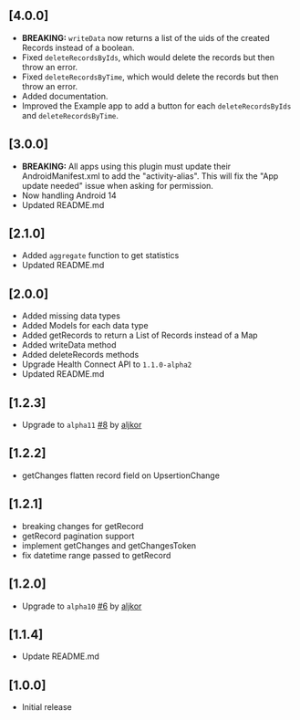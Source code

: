 ## [4.0.0]
* **BREAKING:** `writeData` now returns a list of the uids of the created Records instead of a boolean.
* Fixed `deleteRecordsByIds`, which would delete the records but then throw an error.
* Fixed `deleteRecordsByTime`, which would delete the records but then throw an error.
* Added documentation.
* Improved the Example app to add a button for each `deleteRecordsByIds` and `deleteRecordsByTime`.

## [3.0.0]
* **BREAKING:** All apps using this plugin must update their AndroidManifest.xml to add the "activity-alias". This will fix the "App update needed" issue when asking for permission.
* Now handling Android 14
* Updated README.md

## [2.1.0]
* Added `aggregate` function to get statistics
* Updated README.md

## [2.0.0]
* Added missing data types
* Added Models for each data type
* Added getRecords to return a List of Records instead of a Map 
* Added writeData method
* Added deleteRecords methods
* Upgrade Health Connect API to `1.1.0-alpha2`
* Updated README.md

## [1.2.3]
* Upgrade to `alpha11` [#8](https://github.com/duynguyen242/flutter_health_connect/pull/8) by [aljkor](https://github.com/aljkor)

## [1.2.2]
* getChanges flatten record field on UpsertionChange

## [1.2.1]
* breaking changes for getRecord 
* getRecord pagination support
* implement getChanges and getChangesToken
* fix datetime range passed to getRecord

## [1.2.0]
* Upgrade to `alpha10` [#6](https://github.com/duynguyen242/flutter_health_connect/pull/6) by [aljkor](https://github.com/aljkor)

## [1.1.4]
* Update README.md

## [1.0.0]
* Initial release